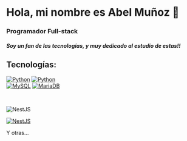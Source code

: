 # Hola, mi nombre es Abel Muñoz 👋
### Programador Full-stack 
##### Soy un fan de las tecnologías, y muy dedicado al estudio de estas!!

## Tecnologías:
[![Python](https://img.shields.io/badge/Python-blue?style=for-the-badge&logo=python&logoColor=white&labelColor=101010)]()
[![Python](https://img.shields.io/badge/Django-cyan?style=for-the-badge&logo=django&logoColor=white&labelColor=101010)]()
</br>
[![MySQL](https://img.shields.io/badge/MySQL-4479A1?style=for-the-badge&logo=mysql&logoColor=white&labelColor=101010)]()
[![MariaDB](https://img.shields.io/badge/MariaDB-3b08e0?style=for-the-badge&logo=mariadb&logoColor=white&labelColor=101010)]()

</br>

![NestJS](https://img.shields.io/badge/NestJS-e0234e?style=for-the-badge&logo=NestJS)

[![NestJS](https://img.shields.io/badge/NestJS-E0234E?style=for-the-badge&logo=NestJS&logoColor=white&labelColor=101010)]()

Y otras...
<!--
**Beloxp/beloxp** is a ✨ _special_ ✨ repository because its `README.md` (this file) appears on your GitHub profile.

Here are some ideas to get you started:

- 🔭 I’m currently working on ...
- 🌱 I’m currently learning ...
- 👯 I’m looking to collaborate on ...
- 🤔 I’m looking for help with ...
- 💬 Ask me about ...
- 📫 How to reach me: ...
- 😄 Pronouns: ...
- ⚡ Fun fact: ...
-->
